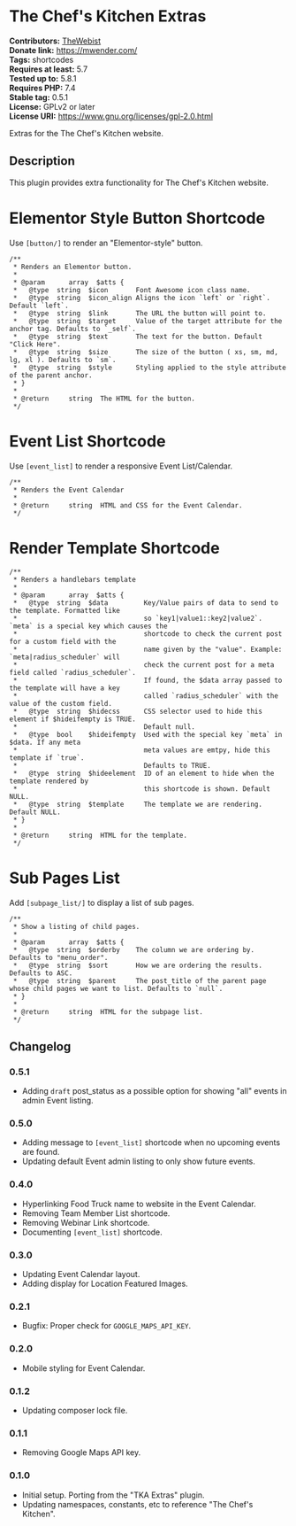 # The Chef's Kitchen Extras #
**Contributors:** [TheWebist](https://profiles.wordpress.org/TheWebist)  
**Donate link:** https://mwender.com/  
**Tags:** shortcodes  
**Requires at least:** 5.7  
**Tested up to:** 5.8.1  
**Requires PHP:** 7.4  
**Stable tag:** 0.5.1  
**License:** GPLv2 or later  
**License URI:** https://www.gnu.org/licenses/gpl-2.0.html  

Extras for the The Chef's Kitchen website.

## Description ##

This plugin provides extra functionality for The Chef's Kitchen website.

# Elementor Style Button Shortcode #

Use `[button/]` to render an "Elementor-style" button.

```
/**
 * Renders an Elementor button.
 *
 * @param      array  $atts {
 *   @type  string  $icon       Font Awesome icon class name.
 *   @type  string  $icon_align Aligns the icon `left` or `right`. Default `left`.
 *   @type  string  $link       The URL the button will point to.
 *   @type  string  $target     Value of the target attribute for the anchor tag. Defaults to `_self`.
 *   @type  string  $text       The text for the button. Default "Click Here".
 *   @type  string  $size       The size of the button ( xs, sm, md, lg, xl ). Defaults to `sm`.
 *   @type  string  $style      Styling applied to the style attribute of the parent anchor.
 * }
 *
 * @return     string  The HTML for the button.
 */
```

# Event List Shortcode #

Use `[event_list]` to render a responsive Event List/Calendar.

```
/**
 * Renders the Event Calendar
 *
 * @return     string  HTML and CSS for the Event Calendar.
 */
 ```

# Render Template Shortcode #

```
/**
 * Renders a handlebars template
 *
 * @param      array  $atts {
 *   @type  string  $data         Key/Value pairs of data to send to the template. Formatted like
 *                                so `key1|value1::key2|value2`. `meta` is a special key which causes the
 *                                shortcode to check the current post for a custom field with the
 *                                name given by the "value". Example: `meta|radius_scheduler` will
 *                                check the current post for a meta field called `radius_scheduler`.
 *                                If found, the $data array passed to the template will have a key
 *                                called `radius_scheduler` with the value of the custom field.
 *   @type  string  $hidecss      CSS selector used to hide this element if $hideifempty is TRUE.
 *                                Default null.
 *   @type  bool    $hideifempty  Used with the special key `meta` in $data. If any meta
 *                                meta values are emtpy, hide this template if `true`.
 *                                Defaults to TRUE.
 *   @type  string  $hideelement  ID of an element to hide when the template rendered by
 *                                this shortcode is shown. Default NULL.
 *   @type  string  $template     The template we are rendering. Default NULL.
 * }
 *
 * @return     string  HTML for the template.
 */
```

# Sub Pages List #

Add `[subpage_list/]` to display a list of sub pages.

```
/**
 * Show a listing of child pages.
 *
 * @param      array  $atts {
 *   @type  string  $orderby    The column we are ordering by. Defaults to "menu_order".
 *   @type  string  $sort       How we are ordering the results. Defaults to ASC.
 *   @type  string  $parent     The post_title of the parent page whose child pages we want to list. Defaults to `null`.
 * }
 *
 * @return     string  HTML for the subpage list.
 */
```

## Changelog ##

### 0.5.1 ###
* Adding `draft` post_status as a possible option for showing "all" events in admin Event listing.

### 0.5.0 ###
* Adding message to `[event_list]` shortcode when no upcoming events are found.
* Updating default Event admin listing to only show future events.

### 0.4.0 ###
* Hyperlinking Food Truck name to website in the Event Calendar.
* Removing Team Member List shortcode.
* Removing Webinar Link shortcode.
* Documenting `[event_list]` shortcode.

### 0.3.0 ###
* Updating Event Calendar layout.
* Adding display for Location Featured Images.

### 0.2.1 ###
* Bugfix: Proper check for `GOOGLE_MAPS_API_KEY`.

### 0.2.0 ###
* Mobile styling for Event Calendar.

### 0.1.2 ###
* Updating composer lock file.

### 0.1.1 ###
* Removing Google Maps API key.

### 0.1.0 ###
* Initial setup. Porting from the "TKA Extras" plugin.
* Updating namespaces, constants, etc to reference "The Chef's Kitchen".
